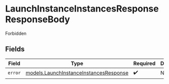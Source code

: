 # LaunchInstanceInstancesResponseResponseBody

Forbidden


## Fields

| Field                                                                                  | Type                                                                                   | Required                                                                               | Description                                                                            |
| -------------------------------------------------------------------------------------- | -------------------------------------------------------------------------------------- | -------------------------------------------------------------------------------------- | -------------------------------------------------------------------------------------- |
| `error`                                                                                | [models.LaunchInstanceInstancesResponse](../models/launchinstanceinstancesresponse.md) | :heavy_check_mark:                                                                     | N/A                                                                                    |